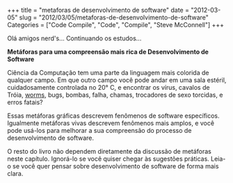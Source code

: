 +++
title = "metaforas de desenvolvimento de software"
date = "2012-03-05"
slug = "2012/03/05/metaforas-de-desenvolvimento-de-software"
Categories = ["Code Compile", "Code", "Compile", "Steve McConnell"]
+++
<!--more-->
<p>Olá amigos nerd's... Continuando os estudos...</p>

<strong> Metáforas para uma compreensão mais rica de Desenvolvimento de Software </strong>

Ciência da Computação tem uma parte da linguagem mais colorida de qualquer campo.
Em que outro campo você pode andar em uma sala estéril, cuidadosamente controlada no
20° C, e encontrar os vírus, cavalos de Tróia, <a href="http://cartilha.cert.br/malware/sec6.html" target=_blank>worms</a>, bugs, bombas, falha,
chamas, trocadores de sexo torcidas, e erros fatais?

Essas metáforas gráficas descrevem fenômenos de software específicos.
Igualmente metáforas vivas descrevem fenômenos mais amplos, e você pode usá-los
para melhorar a sua compreensão do processo de desenvolvimento de software.

O resto do livro não dependem diretamente da discussão de metáforas
neste capítulo. Ignorá-lo se você quiser chegar às sugestões práticas.
Leia-o se você quer pensar sobre desenvolvimento de software de forma mais clara.
